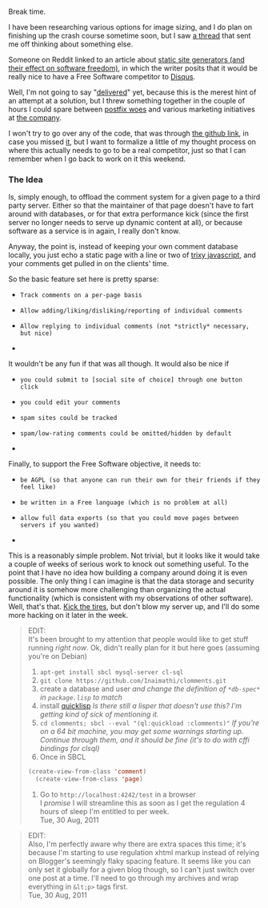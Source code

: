 Break time.

I have been researching various options for image sizing, and I do plan on finishing up the crash course sometime soon, but I saw [a thread](http://www.reddit.com/r/gnu/comments/jyh4o/with_the_proliferation_of_static_site_generators/) that sent me off thinking about something else.

Someone on Reddit linked to an article about [static site generators (and their effect on software freedom)](http://www.jeremyscheff.com/2011/08/jekyll-and-other-static-site-generators-are-currently-harmful-to-the-free-open-source-software-movement/), in which the writer posits that it would be really nice to have a Free Software competitor to [Disqus](http://disqus.com/welcome/).

Well, I'm not going to say "[delivered](https://github.com/Inaimathi/clomments)" yet, because this is the merest hint of an attempt at a solution, but I threw something together in the couple of hours I could spare between [postfix woes](http://stackoverflow.com/questions/7247861/sbcl-error-with-cl-smtp) and various marketing initiatives at [the company](http://medirexsys.com/).

I won't try to go over any of the code, that was through [the github link](https://github.com/Inaimathi/clomments), in case you missed [it](https://github.com/Inaimathi/clomments), but I want to formalize a little of my thought process on where this actually needs to go to be a real competitor, just so that I can remember when I go back to work on it this weekend.

### <a name="the-idea" href="#the-idea"></a>The Idea

Is, simply enough, to offload the comment system for a given page to a third party server. Either so that the maintainer of that page doesn't have to fart around with databases, or for that extra performance kick (since the first server no longer needs to serve up dynamic content at all), or because software as a service is in again, I really don't know. 

Anyway, the point is, instead of keeping your own comment database locally, you just echo a static page with a line or two of [trixy javascript](http://api.jquery.com/jQuery.post/), and your comments get pulled in on the clients' time.


  So the basic feature set here is pretty sparse:
  
-     Track comments on a per-page basis
-     Allow adding/liking/disliking/reporting of individual comments
-     Allow replying to individual comments (not *strictly* necessary, but nice)
-   


  It wouldn't be any fun if that was all though. It would also be nice if
  
-     you could submit to [social site of choice] through one button click
-     you could edit your comments
-     spam sites could be tracked
-     spam/low-rating comments could be omitted/hidden by default
-   


  Finally, to support the Free Software objective, it needs to:
  
-     be AGPL (so that anyone can run their own for their friends if they feel like)
-     be written in a Free language (which is no problem at all)
-     allow full data exports (so that you could move pages between servers if you wanted)
-   

This is a reasonably simple problem. Not trivial, but it looks like it would take a couple of weeks of serious work to knock out something useful. To the point that I have no idea how building a company around doing it is even possible. The only thing I can imagine is that the data storage and security around it is somehow more challenging than organizing the actual functionality (which is consistent with my observations of other software).
Well, that's that. [Kick the tires](http://clomments.inaimathi.ca/test), but don't blow my server up, and I'll do some more hacking on it later in the week.

> EDIT:  
> It's been brought to my attention that people would like to get stuff running *right now*. Ok, didn't really plan for it but here goes (assuming you're on Debian)  
> 1. `apt-get install sbcl mysql-server cl-sql`  
> 1. `git clone https://github.com/Inaimathi/clomments.git`  
> 1. create a database and user *and change the definition of `*db-spec*` in `package.lisp` to match*  
> 1. install [quicklisp](http://www.quicklisp.org/beta/) *Is there still a lisper that doesn't use this? I'm getting kind of sick of mentioning it.*  
> 1. `cd clomments; sbcl --eval "(ql:quickload :clomments)"` *If you're on a 64 bit machine, you may get some warnings starting up. Continue through them, and it should be fine (it's to do with cffi bindings for clsql)*  
> 1. Once in SBCL   
> ```lisp
> (create-view-from-class 'comment)
>  	(create-view-from-class 'page)
> ```
> 1. Go to `http://localhost:4242/test` in a browser  
>   I *promise* I will streamline this as soon as I get the regulation 4 hours of sleep I'm entitled to per week.  
>   Tue, 30 Aug, 2011  

> EDIT:  
> Also, I'm perfectly aware why there are extra spaces this time; it's because I'm starting to use regulation xhtml markup instead of relying on Blogger's seemingly flaky spacing feature. It seems like you can only set it globally for a given blog though, so I can't just switch over one post at a time. I'll need to go through my archives and wrap everything in `&lt;p>` tags first.  
> Tue, 30 Aug, 2011  
